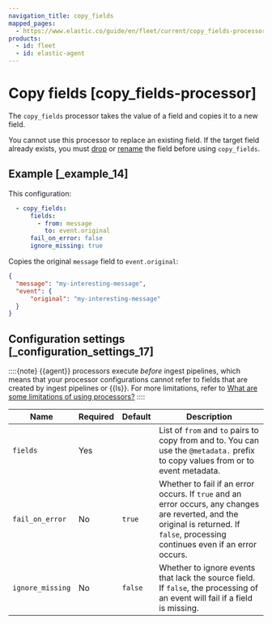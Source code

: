 ```yaml
---
navigation_title: copy_fields
mapped_pages:
  - https://www.elastic.co/guide/en/fleet/current/copy_fields-processor.html
products:
  - id: fleet
  - id: elastic-agent
---
```


# Copy fields [copy_fields-processor]


The `copy_fields` processor takes the value of a field and copies it to a new field.

You cannot use this processor to replace an existing field. If the target field already exists, you must [drop](/reference/fleet/drop_fields-processor.md) or [rename](/reference/fleet/rename-processor.md) the field before using `copy_fields`.


## Example [_example_14]

This configuration:

```yaml
  - copy_fields:
      fields:
        - from: message
          to: event.original
      fail_on_error: false
      ignore_missing: true
```

Copies the original `message` field to `event.original`:

```json
{
  "message": "my-interesting-message",
  "event": {
      "original": "my-interesting-message"
  }
}
```


## Configuration settings [_configuration_settings_17]

::::{note}
{{agent}} processors execute *before* ingest pipelines, which means that your processor configurations cannot refer to fields that are created by ingest pipelines or {{ls}}. For more limitations, refer to [What are some limitations of using processors?](/reference/fleet/agent-processors.md#limitations)
::::


| Name | Required | Default | Description |
| --- | --- | --- | --- |
| `fields` | Yes |  | List of `from` and `to` pairs to copy from and to. You can use the `@metadata.` prefix to copy values from or to event metadata. |
| `fail_on_error` | No | `true` | Whether to fail if an error occurs. If `true` and an error occurs, any changes are reverted, and the original is returned. If `false`, processing continues even if an error occurs. |
| `ignore_missing` | No | `false` | Whether to ignore events that lack the source field. If `false`, the processing of an event will fail if a field is missing. |

